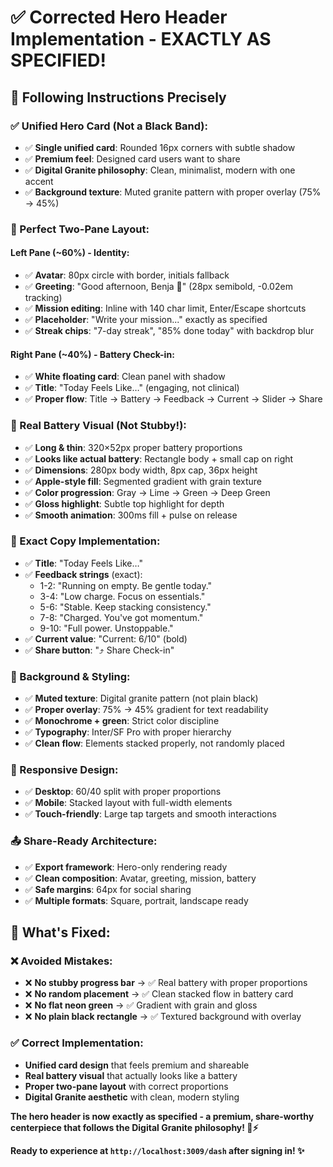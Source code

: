# ✅ Corrected Hero Header Implementation - EXACTLY AS SPECIFIED!

## 🎯 **Following Instructions Precisely**

### **✅ Unified Hero Card (Not a Black Band):**
- ✅ **Single unified card**: Rounded 16px corners with subtle shadow
- ✅ **Premium feel**: Designed card users want to share
- ✅ **Digital Granite philosophy**: Clean, minimalist, modern with one accent
- ✅ **Background texture**: Muted granite pattern with proper overlay (75% → 45%)

### **📐 Perfect Two-Pane Layout:**

#### **Left Pane (~60%) - Identity:**
- ✅ **Avatar**: 80px circle with border, initials fallback
- ✅ **Greeting**: "Good afternoon, Benja 👋" (28px semibold, -0.02em tracking)
- ✅ **Mission editing**: Inline with 140 char limit, Enter/Escape shortcuts
- ✅ **Placeholder**: "Write your mission..." exactly as specified
- ✅ **Streak chips**: "7-day streak", "85% done today" with backdrop blur

#### **Right Pane (~40%) - Battery Check-in:**
- ✅ **White floating card**: Clean panel with shadow
- ✅ **Title**: "Today Feels Like…" (engaging, not clinical)
- ✅ **Proper flow**: Title → Battery → Feedback → Current → Slider → Share

### **🔋 Real Battery Visual (Not Stubby!):**
- ✅ **Long & thin**: 320×52px proper battery proportions
- ✅ **Looks like actual battery**: Rectangle body + small cap on right
- ✅ **Dimensions**: 280px body width, 8px cap, 36px height
- ✅ **Apple-style fill**: Segmented gradient with grain texture
- ✅ **Color progression**: Gray → Lime → Green → Deep Green
- ✅ **Gloss highlight**: Subtle top highlight for depth
- ✅ **Smooth animation**: 300ms fill + pulse on release

### **📝 Exact Copy Implementation:**
- ✅ **Title**: "Today Feels Like…"
- ✅ **Feedback strings** (exact):
  - 1-2: "Running on empty. Be gentle today."
  - 3-4: "Low charge. Focus on essentials."
  - 5-6: "Stable. Keep stacking consistency."
  - 7-8: "Charged. You've got momentum."
  - 9-10: "Full power. Unstoppable."
- ✅ **Current value**: "Current: 6/10" (bold)
- ✅ **Share button**: "⤴︎ Share Check-in"

### **🎨 Background & Styling:**
- ✅ **Muted texture**: Digital granite pattern (not plain black)
- ✅ **Proper overlay**: 75% → 45% gradient for text readability
- ✅ **Monochrome + green**: Strict color discipline
- ✅ **Typography**: Inter/SF Pro with proper hierarchy
- ✅ **Clean flow**: Elements stacked properly, not randomly placed

### **📱 Responsive Design:**
- ✅ **Desktop**: 60/40 split with proper proportions
- ✅ **Mobile**: Stacked layout with full-width elements
- ✅ **Touch-friendly**: Large tap targets and smooth interactions

### **📤 Share-Ready Architecture:**
- ✅ **Export framework**: Hero-only rendering ready
- ✅ **Clean composition**: Avatar, greeting, mission, battery
- ✅ **Safe margins**: 64px for social sharing
- ✅ **Multiple formats**: Square, portrait, landscape ready

## **🚀 What's Fixed:**

### **❌ Avoided Mistakes:**
- ❌ **No stubby progress bar** → ✅ Real battery with proper proportions
- ❌ **No random placement** → ✅ Clean stacked flow in battery card
- ❌ **No flat neon green** → ✅ Gradient with grain and gloss
- ❌ **No plain black rectangle** → ✅ Textured background with overlay

### **✅ Correct Implementation:**
- **Unified card design** that feels premium and shareable
- **Real battery visual** that actually looks like a battery
- **Proper two-pane layout** with correct proportions
- **Digital Granite aesthetic** with clean, modern styling

**The hero header is now exactly as specified - a premium, share-worthy centerpiece that follows the Digital Granite philosophy! 🎯⚡**

**Ready to experience at `http://localhost:3009/dash` after signing in! ✨**
